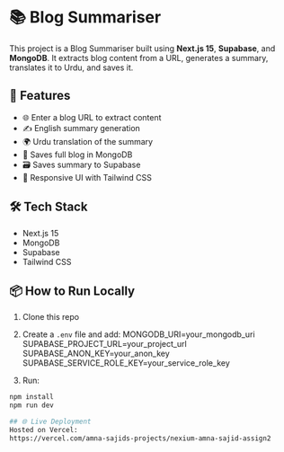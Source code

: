 # 📚 Blog Summariser

This project is a Blog Summariser built using **Next.js 15**, **Supabase**, and **MongoDB**. It extracts blog content from a URL, generates a summary, translates it to Urdu, and saves it.

## 🚀 Features
- 🌐 Enter a blog URL to extract content
- ✍️ English summary generation
- 🌍 Urdu translation of the summary
- 💾 Saves full blog in MongoDB
- 🗃️ Saves summary to Supabase
- 🎨 Responsive UI with Tailwind CSS

## 🛠️ Tech Stack
- Next.js 15
- MongoDB
- Supabase
- Tailwind CSS

## 📦 How to Run Locally
1. Clone this repo
2. Create a `.env` file and add:
    MONGODB_URI=your_mongodb_uri
    SUPABASE_PROJECT_URL=your_project_url
    SUPABASE_ANON_KEY=your_anon_key
    SUPABASE_SERVICE_ROLE_KEY=your_service_role_key

3. Run:
```bash
npm install
npm run dev

## 🌐 Live Deployment
Hosted on Vercel:
https://vercel.com/amna-sajids-projects/nexium-amna-sajid-assign2

